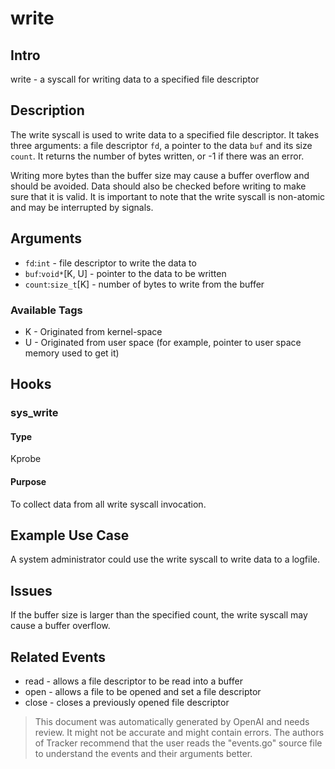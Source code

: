 
# write

## Intro
write - a syscall for writing data to a specified file descriptor

## Description
The write syscall is used to write data to a specified file descriptor. It takes three arguments: a file descriptor `fd`, a pointer to the data `buf` and its size `count`. It returns the number of bytes written, or -1 if there was an error. 

Writing more bytes than the buffer size may cause a buffer overflow and should be avoided. Data should also be checked before writing to make sure that it is valid. It is important to note that the write syscall is non-atomic and may be interrupted by signals.

## Arguments
* `fd`:`int` - file descriptor to write the data to
* `buf`:`void*`[K, U] - pointer to the data to be written
* `count`:`size_t`[K] - number of bytes to write from the buffer 

### Available Tags
* K - Originated from kernel-space
* U - Originated from user space (for example, pointer to user space memory used to get it)

## Hooks
### sys_write
#### Type
Kprobe
#### Purpose
To collect data from all write syscall invocation.

## Example Use Case
A system administrator could use the write syscall to write data to a logfile.

## Issues
If the buffer size is larger than the specified count, the write syscall may cause a buffer overflow.

## Related Events
* read - allows a file descriptor to be read into a buffer
* open - allows a file to be opened and set a file descriptor 
* close - closes a previously opened file descriptor

> This document was automatically generated by OpenAI and needs review. It might
> not be accurate and might contain errors. The authors of Tracker recommend that
> the user reads the "events.go" source file to understand the events and their
> arguments better.
